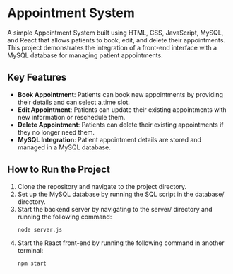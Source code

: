 # Appointment System

A simple Appointment System built using HTML, CSS, JavaScript, MySQL, and React that allows patients to book, edit, and delete their appointments. This project demonstrates the integration of a front-end interface with a MySQL database for managing patient appointments.

## Key Features
- **Book Appointment**: Patients can book new appointments by providing their details and can select a,time slot.
- **Edit Appointment**: Patients can update their existing appointments with new information or reschedule them.
- **Delete Appointment**: Patients can delete their existing appointments if they no longer need them.
- **MySQL Integration**: Patient appointment details are stored and managed in a MySQL database.

## How to Run the Project
1. Clone the repository and navigate to the project directory.
2. Set up the MySQL database by running the SQL script in the database/ directory.
3. Start the backend server by navigating to the server/ directory and running the following command:
    ```bash
    node server.js
4. Start the React front-end by running the following command in another terminal:
    ```bash
    npm start